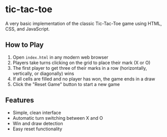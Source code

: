 # tic-tac-toe

A very basic implementation of the classic Tic-Tac-Toe game using HTML, CSS, and JavaScript.

## How to Play

1. Open `index.html` in any modern web browser
2. Players take turns clicking on the grid to place their mark (X or O)
3. The first player to get three of their marks in a row (horizontally, vertically, or diagonally) wins
4. If all cells are filled and no player has won, the game ends in a draw
5. Click the "Reset Game" button to start a new game

## Features

- Simple, clean interface
- Automatic turn switching between X and O
- Win and draw detection
- Easy reset functionality
